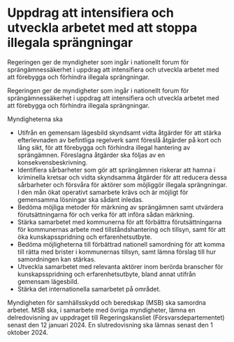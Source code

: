 # Uppdrag att intensifiera och utveckla arbetet med att stoppa illegala sprängningar

Regeringen ger de myndigheter som ingår i nationellt forum för sprängämnessäkerhet i uppdrag att intensifiera och utveckla arbetet med att förebygga och förhindra illegala sprängningar.

Regeringen ger de myndigheter som ingår i nationellt forum för sprängämnessäkerhet i uppdrag att intensifiera och utveckla arbetet med att förebygga och förhindra illegala sprängningar.

Myndigheterna ska

* Utifrån en gemensam lägesbild skyndsamt vidta åtgärder för att
stärka efterlevnaden av befintliga regelverk samt föreslå åtgärder på
kort och lång sikt, för att förebygga och förhindra illegal hantering av
sprängämnen. Föreslagna åtgärder ska följas av en
konsekvensbeskrivning.
* Identifiera sårbarheter som gör att sprängämnen riskerar att hamna i
kriminella kretsar och vidta skyndsamma åtgärder för att reducera
dessa sårbarheter och försvåra för aktörer som möjliggör illegala
sprängningar. I den mån ökat operativt samarbete krävs och är
möjligt för gemensamma lösningar ska sådant inledas.
* Bedöma möjliga metoder för märkning av sprängämnen samt
utvärdera förutsättningarna för och verka för att införa sådan
märkning.
* Stärka samarbetet med kommunerna för att förbättra
förutsättningarna för kommunernas arbete med tillståndshantering
och tillsyn, samt för att öka kunskapsspridning och erfarenhetsutbyte.
* Bedöma möjligheterna till förbättrad nationell samordning för att komma till rätta med brister i kommunernas tillsyn, samt lämna förslag till hur samordningen kan stärkas.
* Utveckla samarbetet med relevanta aktörer inom berörda branscher för kunskapsspridning och erfarenhetsutbyte, bland annat utifrån gemensam lägesbild.
* Stärka det internationella samarbetet på området.

Myndigheten för samhällsskydd och beredskap (MSB) ska samordna arbetet. MSB ska, i samarbete med övriga myndigheter, lämna en delredovisning av uppdraget till Regeringskansliet (Försvarsdepartementet) senast den 12 januari 2024. En slutredovisning ska lämnas senast den 1 oktober 2024.
